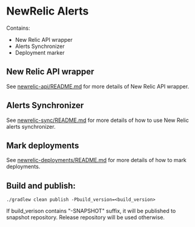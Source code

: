 # NewRelic Alerts

Contains:
- New Relic API wrapper
- Alerts Synchronizer
- Deployment marker

## New Relic API wrapper
See [newrelic-api/README.md](https://gitlab.tech.lastmile.com/internal-open-source/newrelic-alerts/tree/master/newrelic-api) for more details of New Relic API wrapper.

## Alerts Synchronizer
    
See [newrelic-sync/README.md](https://gitlab.tech.lastmile.com/internal-open-source/newrelic-alerts/tree/master/newrelic-sync) for more details of how to use New Relic alerts synchronizer.

## Mark deployments

See [newrelic-deployments/README.md](https://gitlab.tech.lastmile.com/internal-open-source/newrelic-alerts/tree/master/newrelic-deployment) for more details of how to mark deployments.

## Build and publish:

```
./gradlew clean publish -Pbuild_version=<build_version>
```
If build_verison contains "-SNAPSHOT" suffix, it will be published to snapshot repository. Release repository will be used otherwise.
